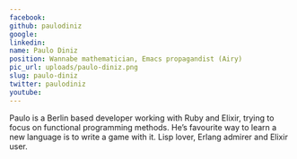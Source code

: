 ```yaml
---
facebook: 
github: paulodiniz
google: 
linkedin: 
name: Paulo Diniz
position: Wannabe mathematician, Emacs propagandist (Airy)
pic_url: uploads/paulo-diniz.png
slug: paulo-diniz
twitter: paulodiniz
youtube: 
---
```

<p>Paulo is a Berlin based developer working with Ruby and Elixir, trying to focus on functional programming methods. He&rsquo;s favourite way to learn a new language is to write a game with it. Lisp lover, Erlang admirer and Elixir user.</p>

